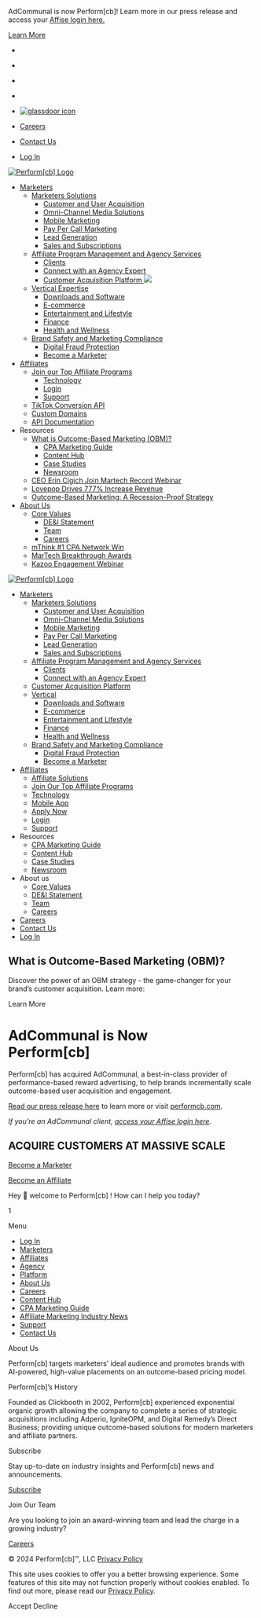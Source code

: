 AdCommunal is now Perform\[cb\]! Learn more in our press release and access your [Affise login here.](https://aanicca.affise.com/v2/sign/in)

[Learn More](https://links.performcb.com/performcb-has-acquired-adcommunal)

* [](https://www.facebook.com/performcb)
* [](https://www.linkedin.com/company/performcb)
* [](https://www.instagram.com/perform_cb/)
* [](https://twitter.com/performcb)
* [![glassdoor icon](https://www.performcb.com/wp-content/themes/performcb/assets/images/icons/icon-glassdoor.svg)](https://www.glassdoor.com/Reviews/Perform-cb-Reviews-E235283.htm "Glassdoor")

* [Careers](https://aanicca.com/company/#careers)
* [Contact Us](https://www.performcb.com/contact/)
* [Log In](https://login.performcb.com/auth/login)

[![Perform[cb] Logo](https://www.performcb.com/wp-content/themes/performcb/assets/images/logoRed.svg)](https://www.performcb.com/)

* [Marketers](https://www.performcb.com/marketers/)
    * [Marketers Solutions](https://www.performcb.com/marketers/)
        * [Customer and User Acquisition](https://www.performcb.com/leaders-in-cpa-customer-acquisition/)
        * [Omni-Channel Media Solutions](https://www.performcb.com/media-affiliate-programs/)
        * [Mobile Marketing](https://www.performcb.com/mobile-marketing/)
        * [Pay Per Call Marketing](https://www.performcb.com/increasing-lead-generation-pay-per-call-marketing/)
        * [Lead Generation](https://www.performcb.com/lead-generation/)
        * [Sales and Subscriptions](https://www.performcb.com/sales-and-subscriptions-affiliate-programs/)
    * [Affiliate Program Management and Agency Services](https://www.performcb.com/agency)
        * [Clients](https://www.performcb.com/agency/clients/)
        * [Connect with an Agency Expert](https://www.performcb.com/premium-affiliate-marketing-agency/)
        * [Customer Acquisition Platform ![](https://cb-blog-prd.s3.amazonaws.com/wp-content/uploads/2023/07/24130932/MenuArrowBlue.png)](https://www.performcb.com/customer-acquisition-technology-platform/) 
    * [Vertical Expertise](https://www.performcb.com/affiliate-marketing-experts/)
        * [Downloads and Software](https://www.performcb.com/software-affiliate-program/)
        * [E-commerce](https://www.performcb.com/ecommerce-affiliate-marketing/)
        * [Entertainment and Lifestyle](https://www.performcb.com/affiliate-marketing-entertainment-and-lifestyle-brands/)
        * [Finance](https://www.performcb.com/finance-affiliate-marketing/)
        * [Health and Wellness](https://www.performcb.com/health-and-wellness-affiliate-programs/)
    * [Brand Safety and Marketing Compliance](https://www.performcb.com/the-advertisers-guide-to-marketing-compliance/)
        * [Digital Fraud Protection](https://www.performcb.com/the-role-of-ad-fraud-in-digital-marketing/)
        * [Become a Marketer](https://www.performcb.com/outcome-based-marketing-cpa-customer-acquisition-solutions/)
* [Affiliates](https://www.performcb.com/affiliate-partners/)
    * [Join our Top Affiliate Programs](https://login.performcb.com/auth/register/partner)
        * [Technology](https://www.performcb.com/affiliate-partners/#technology)
        * [Login](https://login.performcb.com/auth/login)
        * [Support](https://support.performcb.com/support/home)
    * [TikTok Conversion API](https://www.performcb.com/content-hub/maximize-tracking-efficiency-profitability-performcb-tiktok-conversion-api/)
    * [Custom Domains](https://www.performcb.com/content-hub/protect-traffic-revenue-performcb-custom-domains/)
    * [API Documentation](https://support.performcb.com/support/solutions/articles/4000154082-api-documentation)
* Resources
    * [What is Outcome-Based Marketing (OBM)?](https://www.performcb.com/outcome-based-marketing-the-key-to-customer-acquisition/)
        * [CPA Marketing Guide](https://www.performcb.com/ultimate-cost-per-acquisition-strategy-b2c/)
        * [Content Hub](https://www.performcb.com/content-hub/)
        * [Case Studies](https://www.performcb.com/case-studies/)
        * [Newsroom](https://www.performcb.com/news/)
    * [CEO Erin Cigich Join Martech Record Webinar](https://www.performcb.com/content-hub/erin-cigich-martech-record-affiliate-agency-speaker-series/)
    * [Lovepop Drives 777% Increase Revenue](https://www.performcb.com/case-studies/lovepop-achieves-777-percent-revenue-increase-with-performcb/)
    * [Outcome-Based Marketing: A Recession-Proof Strategy](https://www.performcb.com/content-hub/outcome-based-marketing-recession-proof/)
* [About Us](https://www.performcb.com/company/)
    * [Core Values](https://www.performcb.com/company#core-values)
        * [DE&I Statement](https://www.performcb.com/company#statement)
        * [Team](https://www.performcb.com/company#team)
        * [Careers](https://www.performcb.com/company#careers)
    * [mThink #1 CPA Network Win](https://www.performcb.com/content-hub/performcb-named-best-cpa-network-2022/)
    * [MarTech Breakthrough Awards](https://www.performcb.com/content-hub/performcb-wins-best-marketing-performance-management-solution-2022/)
    * [Kazoo Engagement Webinar](https://www.performcb.com/content-hub/performcb-fosters-remote-team-engagement-kazoo/)

[![Perform[cb] Logo](https://www.performcb.com/wp-content/themes/performcb/assets/images/logoRed.svg)](https://www.performcb.com/)

* [Marketers](https://www.performcb.com/marketers-solutions)
    * [Marketers Solutions](https://www.performcb.com/marketers/)
        * [Customer and User Acquisition](https://www.performcb.com/leaders-in-cpa-customer-acquisition/)
        * [Omni-Channel Media Solutions](https://www.performcb.com/media-affiliate-programs/)
        * [Mobile Marketing](https://www.performcb.com/mobile-marketing/)
        * [Pay Per Call Marketing](https://www.performcb.com/increasing-lead-generation-pay-per-call-marketing/)
        * [Lead Generation](https://www.performcb.com/lead-generation/)
        * [Sales and Subscriptions](https://www.performcb.com/sales-and-subscriptions-affiliate-programs/)
    * [Affiliate Program Management and Agency Services](https://www.performcb.com/agency)
        * [Clients](https://www.performcb.com/agency/clients/)
        * [Connect with an Agency Expert](https://www.performcb.com/premium-affiliate-marketing-agency/)
    * [Customer Acquisition Platform](https://www.performcb.com/customer-acquisition-technology-platform/)
    * [Vertical](https://www.performcb.com/affiliate-marketing-experts/)
        * [Downloads and Software](https://www.performcb.com/software-affiliate-program/)
        * [E-commerce](https://www.performcb.com/ecommerce-affiliate-marketing/)
        * [Entertainment and Lifestyle](https://www.performcb.com/affiliate-marketing-entertainment-and-lifestyle-brands/)
        * [Finance](https://www.performcb.com/finance-affiliate-marketing/)
        * [Health and Wellness](https://www.performcb.com/health-and-wellness-affiliate-programs/)
    * [Brand Safety and Marketing Compliance](https://www.performcb.com/the-advertisers-guide-to-marketing-compliance/)
        * [Digital Fraud Protection](https://www.performcb.com/the-role-of-ad-fraud-in-digital-marketing/)
        * [Become a Marketer](https://www.performcb.com/outcome-based-marketing-cpa-customer-acquisition-solutions/)
* [Affiliates](https://www.performcb.com/affiliate-partners/)
    * [Affiliate Solutions](https://www.performcb.com/partners/)
    * [Join Our Top Affiliate Programs](https://www.performcb.com/agency/clients/)
    * [Technology](https://www.performcb.com/affiliate-partners/#technology)
    * [Mobile App](https://www.performcb.com/content-hub/performcb-partners-affiliate-mobile-app/)
    * [Apply Now](https://login.performcb.com/auth/register/partner)
    * [Login](https://login.performcb.com/auth/login)
    * [Support](https://support.performcb.com/support/home)
* Resources
    * [CPA Marketing Guide](https://www.performcb.com/ultimate-cost-per-acquisition-strategy-b2c/)
    * [Content Hub](https://www.performcb.com/content-hub/)
    * [Case Studies](https://www.performcb.com/case-studies/)
    * [Newsroom](https://www.performcb.com/news/)
* About us
    * [Core Values](https://www.performcb.com/company#core-values)
    * [DE&I Statement](https://www.performcb.com/company#statement)
    * [Team](https://www.performcb.com/company#team)
    * [Careers](https://www.performcb.com/company#careers)
* [Careers](https://www.performcb.com/company#careers)
* [Contact Us](https://www.performcb.com/contact/)
* [Log In](https://login.performcb.com/auth/login)

What is Outcome-Based Marketing (OBM)?
--------------------------------------

Discover the power of an OBM strategy - the game-changer for your brand’s customer acquisition. Learn more:

Learn More

AdCommunal is Now  
Perform\[cb\]
=================================

Perform\[cb\] has acquired AdCommunal, a best-in-class provider of performance-based reward advertising, to help brands incrementally scale outcome-based user acquisition and engagement.

[Read our press release here](https://links.performcb.com/performcb-has-acquired-adcommunal) to learn more or visit [performcb.com](https://www.performcb.com/).

_If you’re an AdCommunal client, [access your Affise login here](https://aanicca.affise.com/v2/sign/in)._ 

ACQUIRE CUSTOMERS AT MASSIVE SCALE
----------------------------------

[Become a Marketer](https://www.performcb.com/leader-in-cpa-customer-acquisition/)

[Become an Affiliate](https://login.performcb.com/auth/register/partner)

Hey 👋 welcome to Perform\[cb\] ! How can I help you today?

1

[](https://www.performcb.com/)

Menu

* [Log In](https://login.performcb.com/auth/login)
* [Marketers](https://www.performcb.com/marketers/)
* [Affiliates](https://www.performcb.com/affiliate-partners/)
* [Agency](https://www.performcb.com/agency/)
* [Platform](https://www.performcb.com/customer-acquisition-technology-platform/)
* [About Us](https://www.performcb.com/company/)
* [Careers](https://aanicca.com/company/#careers)
* [Content Hub](https://www.performcb.com/content-hub/)
* [CPA Marketing Guide](https://www.performcb.com/ultimate-cost-per-acquisition-strategy-b2c/)
* [Affiliate Marketing Industry News](https://www.performcb.com/news/)
* [Support](https://support.performcb.com/support/home)
* [Contact Us](https://www.performcb.com/contact/)

About Us

Perform\[cb\] targets marketers’ ideal audience and promotes brands with AI-powered, high-value placements on an outcome-based pricing model.

Perform\[cb\]’s History

Founded as Clickbooth in 2002, Perform\[cb\] experienced exponential organic growth allowing the company to complete a series of strategic acquisitions including Adperio, IgniteOPM, and Digital Remedy’s Direct Business; providing unique outcome-based solutions for modern marketers and affiliate partners.

Subscribe

Stay up-to-date on industry insights and Perform\[cb\] news and announcements.

[Subscribe](https://links.performcb.com/content-subscription)

Join Our Team

Are you looking to join an award-winning team and lead the charge in a growing industry?

[Careers](https://www.paycomonline.net/v4/ats/web.php/jobs?clientkey=9EB2F85EEC20E0C91AFDB07D82AA9FE6)

[](https://www.performcb.com/)

© 2024 Perform\[cb\]™, LLC [Privacy Policy](https://support.performcb.com/support/solutions/articles/4000153718)

This site uses cookies to offer you a better browsing experience. Some features of this site may not function properly without cookies enabled. To find out more, please read our [Privacy Policy](https://support.performcb.com/support/solutions/articles/4000153718).

Accept Decline